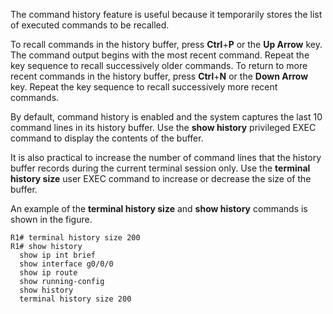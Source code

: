 The command history feature is useful because it temporarily stores the list of executed commands to be recalled.

To recall commands in the history buffer, press **Ctrl**+**P** or the **Up Arrow** key. The command output begins with the most recent command. Repeat the key sequence to recall successively older commands. To return to more recent commands in the history buffer, press **Ctrl**+**N** or the **Down Arrow** key. Repeat the key sequence to recall successively more recent commands.

By default, command history is enabled and the system captures the last 10 command lines in its history buffer. Use the **show history** privileged EXEC command to display the contents of the buffer.

It is also practical to increase the number of command lines that the history buffer records during the current terminal session only. Use the **terminal history size** user EXEC command to increase or decrease the size of the buffer.

An example of the **terminal history size** and **show history** commands is shown in the figure.

```
R1# terminal history size 200
R1# show history  
  show ip int brief  
  show interface g0/0/0  
  show ip route  
  show running-config  
  show history  
  terminal history size 200
```